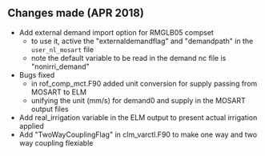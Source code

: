 ## Changes made (APR 2018)

- Add external demand import option for RMGLB05 compset
  - to use it, active the "externaldemandflag" and "demandpath" in the `user_nl_mosart` file
  - note the default variable to be read in the demand nc file is "nonirri_demand"
- Bugs fixed
  - in rof_comp_mct.F90 added unit conversion for supply passing from MOSART to ELM
  - unifying the unit (mm/s) for demand0 and supply in the MOSART output files
- Add real_irrigation variable in the ELM output to present actual irrigation applied
- Add "TwoWayCouplingFlag" in clm_varctl.F90 to make one way and two way coupling flexiable
